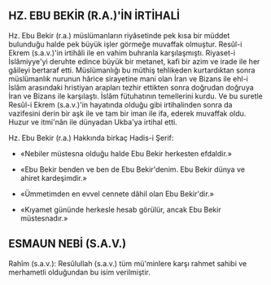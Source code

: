 ## HZ. EBU BEKİR (R.A.)'İN İRTİHALİ

Hz. Ebu Bekir (r.a.) müslümanların riyâsetinde pek kısa bir müddet bulunduğu halde pek büyük işler görmeğe muvaffak olmuştur. Resûl-i Ekrem (s.a.v.)'in irtihâli ile en vahim buhran­la karşılaşmıştı. Riyaset-i İslâmiyye'yi deruhte edince büyük bir metanet, kafi bir azim ve ira­de ile her gâileyi bertaraf etti. Müslümanlığı bu müthiş tehlikeden kurtardıktan sonra müslümanlık nurunun hârice sirayetine mani olan İran ve Bizans ile ehl-i İslâm arasındaki hristiyan arapları tezhir ettikten sonra doğrudan doğruya İran ve Bizans ile karşılaştı. İslâm fütuhatının temel­lerini kurdu. Ve bu suretle Resûl-i Ekrem (s.a.v.)'in hayatında olduğu gibi irtihalinden sonra da vazifesini derin bir aşk ile ve tam bir iman ile ifa, ederek muvaffak oldu. Huzur ve itmi'nân ile dünyadan Ukba'ya irtihal etti.

Hz. Ebu Bekir (r.a.) Hakkında birkaç Hadis-i Şerif:

* «Nebiler müstesna olduğu halde Ebu Bekir herkesten efdaldir.»

* «Ebu Bekir benden ve ben de Ebu Bekir'­denim. Ebu Bekir dünya ve ahiret kardeşimdir.»

* «Ümmetimden en evvel cennete dâhil olan Ebu Bekir'dir.»

* «Kıyamet gününde herkesle hesab görülür, ancak Ebu Bekir müstesnadır.»

## ESMAUN NEBİ (S.A.V.)

Rahîm (s.a.v.): Resûlullah (s.a.v.) tüm mü'minlere karşı rahmet sahibi ve merhametli olduğundan bu isim verilmiştir.
